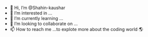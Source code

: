 - 👋 Hi, I’m @Shahin-kaushar
- 👀 I’m interested in ...
- 🌱 I’m currently learning ...
- 💞️ I’m looking to collaborate on ...
- 📫 How to reach me ...to explote more about the coding world 🌎

<!---
Shahin-kaushar/Shahin-kaushar is a ✨ special ✨ repository because its `README.md` (this file) appears on your GitHub profile.
You can click the Preview link to take a look at your changes.
--->
